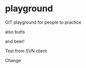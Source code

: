 playground
==========

GIT playground for people to practice

also butts

and beer!

Test from SVN client

Change 
